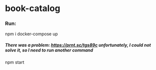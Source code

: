 # book-catalog

### Run:
npm i
docker-compose up

##### There was a problem: https://prnt.sc/tgs89c unfortunately, I could not solve it, so I need to run another command
npm start
